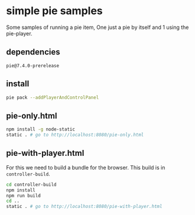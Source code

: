 # simple pie samples  

Some samples of running a pie item, One just a pie by itself and 1 using the pie-player.

## dependencies 

`pie@7.4.0-prerelease`

## install 

```bash
pie pack --addPlayerAndControlPanel
```

## pie-only.html 

```bash
npm install -g node-static 
static . # go to http://localhost:8080/pie-only.html
```

## pie-with-player.html

For this we need to build a bundle for the browser. This build is in `controller-build`.

```bash
cd controller-build
npm install 
npm run build
cd ..
static . # go to http://localhost:8080/pie-with-player.html
```
